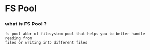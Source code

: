 # FS Pool

### what is FS Pool ?
```
fs pool abbr of filesystem pool that helps you to better handle reading from
files or writing into different files 
```